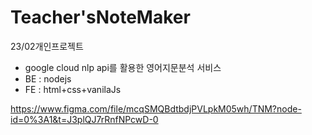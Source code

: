 # Teacher'sNoteMaker
23/02개인프로젝트
- google cloud nlp api를 활용한 영어지문분석 서비스
- BE : nodejs 
- FE : html+css+vanilaJs

https://www.figma.com/file/mcqSMQBdtbdjPVLpkM05wh/TNM?node-id=0%3A1&t=J3plQJ7rRnfNPcwD-0
